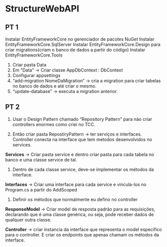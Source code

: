 # StructureWebAPI

## PT 1
Instalar EntityFrameworkCore no gerenciador de pacotes NuGet
Instalar EntityFrameworkCore.SqlServer
Instalar EntityFrameworkCore.Design para criar migrations(criam o banco de dados a partir do código)
Instalar EntityFrameworkCore.Tools



  1. Criar pasta Data
  2. Em "Data" -> Criar classe AppDbContext : DbContext 
  3. Configurar appsettings
  4. “add-migration NomeDaMigration” → cria a migration para criar tabelas no banco de dados e até criar o mesmo.
  5. “update-database” → executa a migration anterior.

## PT 2
1. Usar o Design Pattern chamado “Repository Pattern” para não criar controllers enormes como criei no TCC.

2. Então criar pasta RepostiryPattern → ter serviços e interfaces. Controller conecta na interface que tem metodos desenvolvidos no services.

**Services** → Criar pasta service e dentro criar pasta para cada tabela no banco e uma classe service de tal.

1. Dentro de cada classe service, deve-se implementar os métodos da interface.

**Interfaces** → Criar uma interface para cada service e vincula-los no Program.cs a partir do AddScoped

1. Definir os métodos que normalmente eu defino no controller

**ResponseModel** → Criar model de resposta padrão para as requisições, declarando que é uma classe genérica, ou seja, pode receber dados de qualquer outra classe.

**Controller** → criar instancia da interface que representa o model especifico para o controller.  E criar os endpoints que apenas chamam os métodos da interface.

